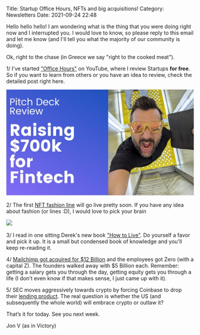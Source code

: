 Title: Startup Office Hours, NFTs and big acquisitions!
Category: Newsletters 
Date: 2021-09-24 22:48

Hello hello hello! I am wondering what is the thing that you were doing right now and I interrupted you. I would love to know, so please reply to this email and let me know (and I'll tell you what the majority of our community is doing).

Ok, right to the chase (in Greece we say "right to the cooked meat").

1/ I've started ["Office Hours"](https://www.youtube.com/watch?v=pn2w-ZYozDU) on YouTube, where I review Startups **for free**. So if you want to learn from others or you have an idea to review, check the detailed post right here.

![](images/youtube/fintechstartup.jpeg)


2/ The first [NFT fashion line](https://www.instagram.com/p/CT5fBcYPw9T/) will go live pretty soon. If you have any idea about fashion (or lines :D), I would love to pick your brain


![](https://sendfoxprod.b-cdn.net/media/MDjkUQ9XsQCnCTzoIHyxrsXS32skasumkMlxkdmG16325)


3/ I read in one sitting Derek's new book ["How to Live"](https://sive.rs/h). Do yourself a favor and pick it up. It is a small but condensed book of knowledge and you'll keep re-reading it.



4/ [Mailchimp got acquired for $12 Billion](https://www.businessinsider.com/insider-weekly-mailchimp-uber-ron-klain-9-2021) and the employees got Zero (with a capital Z). The founders walked away with $5 Billion each. Remember: getting a salary gets you through the day, getting equity gets you through a life (I don't even know if that makes sense, I just came up with it).


5/ SEC moves aggressively towards crypto by forcing Coinbase to drop their [lending product](https://techcrunch.com/2021/09/20/following-sec-lawsuit-threat-coinbase-cancels-launch-of-lend-product/). The real question is whether the US (and subsequently the whole world) will embrace crypto or outlaw it?


That’s it for today. See you next week.


Jon V (as in Victory)